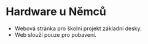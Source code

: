 # Hardware u Němců
- Webová stránka pro školní projekt základní desky.
- Web slouží pouze pro pobavení.
